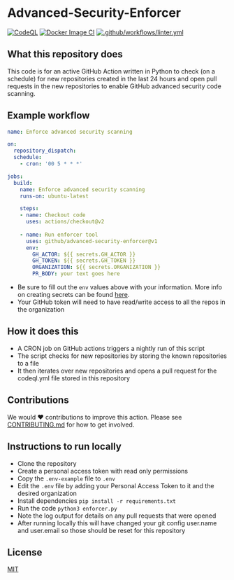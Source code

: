 # Advanced-Security-Enforcer
[![CodeQL](https://github.com/github/advanced-security-enforcer/actions/workflows/codeql-analysis.yml/badge.svg)](https://github.com/github/advanced-security-enforcer/actions/workflows/codeql-analysis.yml) [![Docker Image CI](https://github.com/github/advanced-security-enforcer/actions/workflows/docker-image.yml/badge.svg)](https://github.com/github/advanced-security-enforcer/actions/workflows/docker-image.yml) [![.github/workflows/linter.yml](https://github.com/github/advanced-security-enforcer/actions/workflows/linter.yml/badge.svg)](https://github.com/github/advanced-security-enforcer/actions/workflows/linter.yml)
## What this repository does
This code is for an active GitHub Action written in Python to check (on a schedule) for new repositories created in the last 24 hours and open pull requests in the new repositories to enable GitHub advanced security code scanning.

## Example workflow
```yaml
name: Enforce advanced security scanning

on:
  repository_dispatch:
  schedule:
    - cron: '00 5 * * *'

jobs:
  build:
    name: Enforce advanced security scanning
    runs-on: ubuntu-latest

    steps:
    - name: Checkout code
      uses: actions/checkout@v2
    
    - name: Run enforcer tool
      uses: github/advanced-security-enforcer@v1
      env:
        GH_ACTOR: ${{ secrets.GH_ACTOR }}
        GH_TOKEN: ${{ secrets.GH_TOKEN }}
        ORGANIZATION: ${{ secrets.ORGANIZATION }}
        PR_BODY: your text goes here
```
- Be sure to fill out the `env` values above with your information. More info on creating secrets can be found [here](https://docs.github.com/en/actions/security-guides/encrypted-secrets).
- Your GitHub token will need to have read/write access to all the repos in the organization

## How it does this
- A CRON job on GitHub actions triggers a nightly run of this script
- The script checks for new repositories by storing the known repositories to a file
- It then iterates over new repositories and opens a pull request for the codeql.yml file stored in this repository

## Contributions
We would :heart: contributions to improve this action. Please see [CONTRIBUTING.md](./CONTRIBUTING.md) for how to get involved.

## Instructions to run locally
- Clone the repository
- Create a personal access token with read only permissions
- Copy the `.env-example` file to `.env`
- Edit the `.env` file by adding your Personal Access Token to it and the desired organization
- Install dependencies `pip install -r requirements.txt`
- Run the code `python3 enforcer.py`
- Note the log output for details on any pull requests that were opened
- After running locally this will have changed your git config user.name and user.email so those should be reset for this repository

## License
[MIT](./LICENSE)
